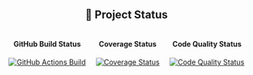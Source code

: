 <div align="center">
    <h2>🚀 Project Status</h2>
    <div style="display: flex; align-items: center; justify-content: center; gap: 20px;">
        <div>
            <h4>GitHub Build Status</h4>
            <a href="https://github.com/kemoycampbell/myProperty/actions/workflows/ci.yaml">
                <img src="https://github.com/kemoycampbell/myProperty/actions/workflows/ci.yaml/badge.svg" alt="GitHub Actions Build">
            </a>
        </div>
        <div>
            <h4>Coverage Status</h4>
            <a href="https://app.codecov.io/gh/kemoycampbell/myProperty">
                <img src="https://codecov.io/gh/kemoycampbell/myProperty/branch/main/graph/badge.svg" alt="Coverage Status">
            </a>
        </div>
        <div>
            <h4>Code Quality Status</h4>
            <a href="https://sonarcloud.io/summary/overall?id=kemoycampbell_myProperty&branch=main">
                <img src="https://sonarcloud.io/api/project_badges/measure?project=kemoycampbell_myProperty&metric=alert_status" alt="Code Quality Status">
            </a>
        </div>
    </div>
</div>

